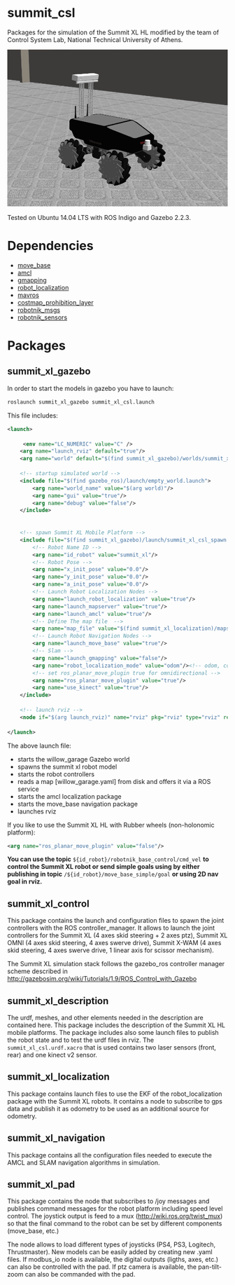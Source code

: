 summit_csl
=============

Packages for the simulation of the Summit XL HL modified by the team of Control System Lab, National Technical University of Athens.

![alt text](https://github.com/mlogoth/summit_csl/blob/master/summit_csl.png)

Tested on Ubuntu 14.04 LTS with ROS Indigo and Gazebo 2.2.3.

<h1> Dependencies </h1>

- [move_base](http://wiki.ros.org/move_base)
- [amcl](http://wiki.ros.org/amcl)
- [gmapping](http://wiki.ros.org/gmapping)
- [robot_localization](http://wiki.ros.org/robot_localization)
- [mavros](http://wiki.ros.org/mavros)
- [costmap_prohibition_layer](http://wiki.ros.org/costmap_prohibition_layer)
- [robotnik_msgs](https://github.com/RobotnikAutomation/robotnik_msgs)
- [robotnik_sensors](http://wiki.ros.org/robotnik_sensors)

<h1> Packages </h1>

<h2>summit_xl_gazebo</h2>

In order to start the models in gazebo you have to launch:
```sh
roslaunch summit_xl_gazebo summit_xl_csl.launch
```
This file includes:
```XML
<launch>

     <env name="LC_NUMERIC" value="C" />
    <arg name="launch_rviz" default="true"/>
    <arg name="world" default="$(find summit_xl_gazebo)/worlds/summit_xl_office.world"/> 

    <!-- startup simulated world -->
    <include file="$(find gazebo_ros)/launch/empty_world.launch">
        <arg name="world_name" value="$(arg world)"/>
        <arg name="gui" value="true"/>
        <arg name="debug" value="false"/>
    </include>


    <!-- spawn Summit XL Mobile Platform -->
	<include file="$(find summit_xl_gazebo)/launch/summit_xl_csl_spawn.launch">
        <!-- Robot Name ID -->
        <arg name="id_robot" value="summit_xl"/>
        <!-- Robot Pose -->
        <arg name="x_init_pose" value="0.0"/>
        <arg name="y_init_pose" value="0.0"/>
        <arg name="a_init_pose" value="0.0"/>
        <!-- Launch Robot Localization Nodes -->
        <arg name="launch_robot_localization" value="true"/>
        <arg name="launch_mapserver" value="true"/>
        <arg name="launch_amcl" value="true"/>
        <!-- Define The map file  -->
        <arg name="map_file" value="$(find summit_xl_localization)/maps/willow_garage/willow_garage.yaml"/>
        <!-- Launch Robot Navigation Nodes -->
        <arg name="launch_move_base" value="true"/>
        <!-- Slam -->
        <arg name="launch_gmapping" value="false"/>
        <arg name="robot_localization_mode" value="odom"/><!-- odom, complete (including gps)-->
        <!-- set ros_planar_move_plugin true for omnidirectional -->
        <arg name="ros_planar_move_plugin" value="true"/>
        <arg name="use_kinect" value="true"/>
	</include>
	
	<!-- launch rviz -->
	<node if="$(arg launch_rviz)" name="rviz" pkg="rviz" type="rviz" required="true" args="-d  $(find summit_xl_gazebo)/rviz/ntua.rviz"/>

</launch>

```
The above launch file:
 
 - starts the willow_garage Gazebo world
 - spawns the summit xl robot model
 - starts the robot controllers
 - reads a map [willow_garage.yaml] from disk and offers it via a ROS service 
 - starts the amcl localization package 
 - starts the move_base navigation package
 - launches rviz
 
If you like to use the Summit XL HL with Rubber wheels (non-holonomic platform): 
```XML 
<arg name="ros_planar_move_plugin" value="false"/> 
```

__You can use the topic__ ```${id_robot}/robotnik_base_control/cmd_vel``` __to control the Summit XL robot or send simple goals using by either publishing in topic__ ```/${id_robot}/move_base_simple/goal``` __or using 2D nav goal in rviz.__


<h2>summit_xl_control</h2>

<p>This package contains the launch and configuration files to spawn the joint controllers with the ROS controller_manager. It allows to launch the joint controllers for the Summit XL (4 axes skid steering + 2 axes ptz), Summit XL OMNI (4 axes skid steering, 4 axes swerve drive), Summit X-WAM (4 axes skid steering, 4 axes swerve drive, 1 linear axis for scissor mechanism).

The Summit XL simulation stack follows the gazebo_ros controller manager scheme described in
http://gazebosim.org/wiki/Tutorials/1.9/ROS_Control_with_Gazebo</p>

<h2>summit_xl_description</h2>

The urdf, meshes, and other elements needed in the description are contained here. This package includes the description of the Summit XL HL mobile platforms. The package includes also some launch files to publish the robot state and to test the urdf files in rviz. 
The ``` summit_xl_csl.urdf.xacro``` that is used contains two laser sensors (front, rear) and one kinect v2 sensor.

<h2>summit_xl_localization</h2>

This package contains launch files to use the EKF of the robot_localization package with the Summit XL robots. It contains a node to subscribe to gps data and publish it as odometry to be used as an additional source for odometry.

<h2>summit_xl_navigation</h2>

This package contains all the configuration files needed to execute the AMCL and SLAM navigation algorithms in simulation.

<h2>summit_xl_pad</h2>

This package contains the node that subscribes to /joy messages and publishes command messages for the robot platform including speed level control. The joystick output is feed to a mux (http://wiki.ros.org/twist_mux) so that the final command to the robot can be set by different components (move_base, etc.)

The node allows to load different types of joysticks (PS4, PS3, Logitech, Thrustmaster). New models can be easily added by creating new .yaml files. If modbus_io node is available, the digital outputs (ligths, axes, etc.) can also be controlled with the pad. If ptz camera is available, the pan-tilt-zoom can also be commanded with the pad. 

